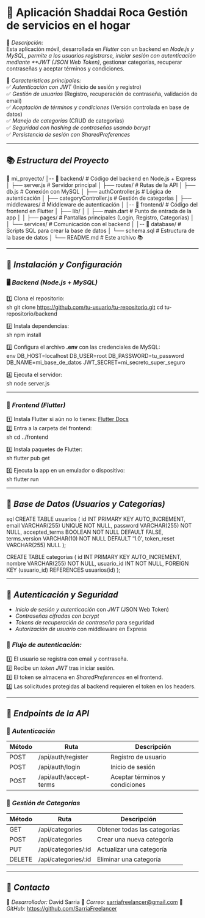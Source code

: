 # 📱 Aplicación Shaddai Roca Gestión de servicios en el hogar  

🚀 *Descripción:*  
Esta aplicación móvil, desarrollada en *Flutter* con un backend en *Node.js y MySQL, permite a los usuarios registrarse, iniciar sesión con autenticación mediante **JWT (JSON Web Token)*, gestionar categorías, recuperar contraseñas y aceptar términos y condiciones.  

🔐 *Características principales:*  
✅ *Autenticación con JWT* (Inicio de sesión y registro)  
✅ *Gestión de usuarios* (Registro, recuperación de contraseña, validación de email)  
✅ *Aceptación de términos y condiciones* (Versión controlada en base de datos)  
✅ *Manejo de categorías* (CRUD de categorías)  
✅ *Seguridad con hashing de contraseñas usando bcrypt*  
✅ *Persistencia de sesión con SharedPreferences*  

---

## 📚 *Estructura del Proyecto*  


📁 mi_proyecto/
│-- 📁 backend/          # Código del backend en Node.js + Express
│   ├── server.js        # Servidor principal
│   ├── routes/          # Rutas de la API
│   ├── db.js            # Conexión con MySQL
│   ├── authController.js # Lógica de autenticación
│   ├── categoryController.js # Gestión de categorías
│   ├── middlewares/     # Middleware de autenticación
│
│-- 📁 frontend/         # Código del frontend en Flutter
│   ├── lib/
│   │   ├── main.dart    # Punto de entrada de la app
│   │   ├── pages/       # Pantallas principales (Login, Registro, Categorías)
│   │   └── services/    # Comunicación con el backend
│
│-- 📁 database/         # Scripts SQL para crear la base de datos
│   └── schema.sql       # Estructura de la base de datos
│
└── README.md            # Este archivo 📚


---

## 🔧 *Instalación y Configuración*  

### 🖥 *Backend (Node.js + MySQL)*  
1️⃣ Clona el repositorio:  
sh
git clone https://github.com/tu-usuario/tu-repositorio.git
cd tu-repositorio/backend

2️⃣ Instala dependencias:  
sh
npm install

3️⃣ Configura el archivo **.env** con las credenciales de MySQL:  
env
DB_HOST=localhost
DB_USER=root
DB_PASSWORD=tu_password
DB_NAME=mi_base_de_datos
JWT_SECRET=mi_secreto_super_seguro

4️⃣ Ejecuta el servidor:  
sh
node server.js


---

### 📱 *Frontend (Flutter)*  
1️⃣ Instala Flutter si aún no lo tienes: [Flutter Docs](https://flutter.dev/docs/get-started/install)  
2️⃣ Entra a la carpeta del frontend:  
sh
cd ../frontend

3️⃣ Instala paquetes de Flutter:  
sh
flutter pub get

4️⃣ Ejecuta la app en un emulador o dispositivo:  
sh
flutter run


---

## 💎 *Base de Datos (Usuarios y Categorías)*  
sql
CREATE TABLE usuarios (
    id INT PRIMARY KEY AUTO_INCREMENT,
    email VARCHAR(255) UNIQUE NOT NULL,
    password VARCHAR(255) NOT NULL,
    accepted_terms BOOLEAN NOT NULL DEFAULT FALSE,
    terms_version VARCHAR(10) NOT NULL DEFAULT '1.0',
    token_reset VARCHAR(255) NULL
);

CREATE TABLE categorias (
    id INT PRIMARY KEY AUTO_INCREMENT,
    nombre VARCHAR(255) NOT NULL,
    usuario_id INT NOT NULL,
    FOREIGN KEY (usuario_id) REFERENCES usuarios(id)
);


---

## 🔑 *Autenticación y Seguridad*  

- *Inicio de sesión y autenticación* con *JWT* (JSON Web Token)  
- *Contraseñas cifradas con bcrypt*  
- *Tokens de recuperación de contraseña* para seguridad  
- *Autorización de usuario* con middleware en Express  

### 📄 *Flujo de autenticación:*  
1️⃣ El usuario se registra con email y contraseña.  
2️⃣ Recibe un *token JWT* tras iniciar sesión.  
3️⃣ El token se almacena en *SharedPreferences* en el frontend.  
4️⃣ Las solicitudes protegidas al backend requieren el token en los headers.  

---

## 📩 *Endpoints de la API*  

### 🔐 *Autenticación*  
| Método | Ruta                  | Descripción                      |
|--------|-----------------------|----------------------------------|
| POST   | /api/auth/register   | Registro de usuario             |
| POST   | /api/auth/login      | Inicio de sesión                |
| POST   | /api/auth/accept-terms | Aceptar términos y condiciones |

### 🔄 *Gestión de Categorías*  
| Método | Ruta                     | Descripción                      |
|--------|--------------------------|----------------------------------|
| GET    | /api/categories        | Obtener todas las categorías     |
| POST   | /api/categories        | Crear una nueva categoría        |
| PUT    | /api/categories/:id    | Actualizar una categoría         |
| DELETE | /api/categories/:id    | Eliminar una categoría           |

---

## 💌 *Contacto*  
📌 *Desarrollador:* David Sarria 
📌 *Correo:* sarriafreelancer@gmail.com
📌 *GitHub:* https://github.com/SarriaFreelancer
